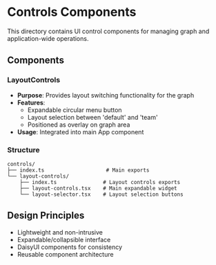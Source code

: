 # Controls Components

This directory contains UI control components for managing graph and application-wide operations.

## Components

### LayoutControls

- **Purpose**: Provides layout switching functionality for the graph
- **Features**:
    - Expandable circular menu button
    - Layout selection between 'default' and 'team'
    - Positioned as overlay on graph area
- **Usage**: Integrated into main App component

### Structure

```
controls/
├── index.ts                    # Main exports
└── layout-controls/
    ├── index.ts               # Layout controls exports
    ├── layout-controls.tsx    # Main expandable widget
    └── layout-selector.tsx    # Layout selection buttons
```

## Design Principles

- Lightweight and non-intrusive
- Expandable/collapsible interface
- DaisyUI components for consistency
- Reusable component architecture
